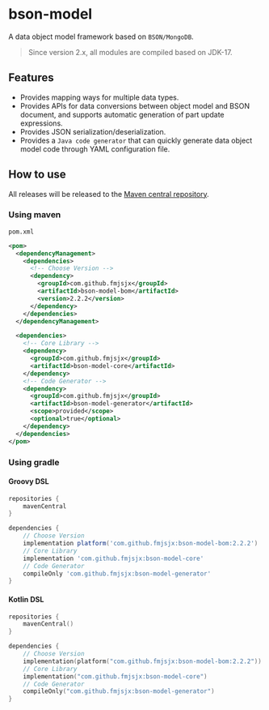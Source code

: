 # bson-model

A data object model framework based on `BSON/MongoDB`.

> Since version 2.x, all modules are compiled based on JDK-17.

## Features

- Provides mapping ways for multiple data types.
- Provides APIs for data conversions between object model and BSON document, and supports automatic generation of part update expressions.
- Provides JSON serialization/deserialization.
- Provides a `Java code generator` that can quickly generate data object model code through YAML configuration file.

## How to use

All releases will be released to the [Maven central repository](https://repo1.maven.org/maven2/).

### Using maven

`pom.xml`
```xml
<pom>
  <dependencyManagement>
    <dependencies>
      <!-- Choose Version -->
      <dependency>
        <groupId>com.github.fmjsjx</groupId>
        <artifactId>bson-model-bom</artifactId>
        <version>2.2.2</version>
      </dependency>
    </dependencies>
  </dependencyManagement>

  <dependencies>
    <!-- Core Library -->
    <dependency>
      <groupId>com.github.fmjsjx</groupId>
      <artifactId>bson-model-core</artifactId>
    </dependency>
    <!-- Code Generator -->
    <dependency>
      <groupId>com.github.fmjsjx</groupId>
      <artifactId>bson-model-generator</artifactId>
      <scope>provided</scope>
      <optional>true</optional>
    </dependency>
  </dependencies>
</pom>
```

### Using gradle

#### Groovy DSL
```groovy
repositories {
    mavenCentral
}

dependencies {
    // Choose Version
    implementation platform('com.github.fmjsjx:bson-model-bom:2.2.2')
    // Core Library
    implementation 'com.github.fmjsjx:bson-model-core'
    // Code Generator
    compileOnly 'com.github.fmjsjx:bson-model-generator'
}
```
#### Kotlin DSL
```kotlin
repositories {
    mavenCentral()
}

dependencies {
    // Choose Version
    implementation(platform("com.github.fmjsjx:bson-model-bom:2.2.2"))
    // Core Library
    implementation("com.github.fmjsjx:bson-model-core")
    // Code Generator
    compileOnly("com.github.fmjsjx:bson-model-generator")
}
```

